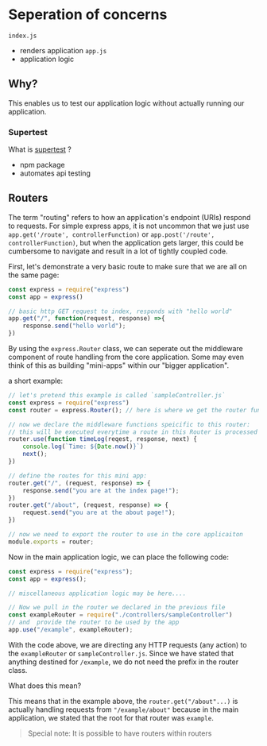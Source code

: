 # Seperation of concerns 

`index.js` 
* renders application 
`app.js` 
* application logic 

## Why? 

This enables us to test our application logic without actually running our application. 

### Supertest 
What is [supertest](https://www.npmjs.com/package/supertest) ? 
* npm package 
* automates api testing 



## Routers 

The term "routing" refers to how an application's endpoint (URIs) respond to requests. For simple express apps, it is not uncommon that we just use `app.get('/route', controllerFunction)` or `app.post('/route', controllerFunction)`, but when the application gets larger, this could be cumbersome to navigate and result in a lot of tightly coupled code. 

First, let's demonstrate a very basic route to make sure that we are all on the same page: 

```js 
const express = require("express") 
const app = express() 

// basic http GET request to index, responds with "hello world" 
app.get("/", function(request, response) =>{
    response.send("hello world"); 
})
```

By using the `express.Router` class, we can seperate out the middleware component of route handling from the core application. Some may even think of this as building "mini-apps" within our "bigger application". 

a short example:

```js
// let's pretend this example is called `sampleController.js` 
const express = require("express")
const router = express.Router(); // here is where we get the router functionality 

// now we declare the middleware functions speicific to this router: 
// this will be executed everytime a route in this Router is processed
router.use(function timeLog(reqest, response, next) {
    console.log(`Time: ${Date.now()}`)
    next(); 
})

// define the routes for this mini app: 
router.get("/", (request, response) => {
    response.send("you are at the index page!"); 
})
router.get("/about", (request, response) => {
    request.send("you are at the about page!"); 
})

// now we need to export the router to use in the core applicaiton 
module.exports = router; 
```
Now in the main application logic, we can place the following code: 

```js
const express = require("express"); 
const app = express(); 

// miscellaneous application logic may be here....

// Now we pull in the router we declared in the previous file 
const exampleRouter = require("./controllers/sampleController")
// and  provide the router to be used by the app 
app.use("/example", exampleRouter); 
```

With the code above, we are directing any HTTP requests (any action) to the `exampleRouter` or `sampleController.js`. Since we have stated that anything destined for `/example`, we do not need the prefix in the router class. 

What does this mean? 

This means that in the example above, the `router.get("/about"...)` is actually handling requests from `"/example/about"` because in the main application, we stated that the root for that router was `example`. 

> Special note: It is possible to have routers within routers